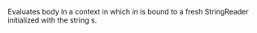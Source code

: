   Evaluates body in a context in which *in* is bound to a fresh
  StringReader initialized with the string s.